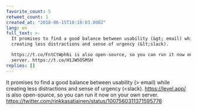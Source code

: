 ```yaml
---
favorite_count: 5
retweet_count: 1
created_at: "2018-06-15T10:18:03.000Z"
lang: en
full_text: >-
  It promises to find a good balance between usability (&gt; email) while
  creating less distractions and sense of urgency (&lt;slack). 

  https://t.co/FntCtWph6i is also open-source, so you can run it now on your own
  server. https://t.co/H1JW5OSMSH
replies: []
---
```


It promises to find a good balance between usability (&gt; email) while creating
less distractions and sense of urgency (&lt;slack). <https://level.app/> is also
open-source, so you can run it now on your own server.
<https://twitter.com/rinkkasatiainen/status/1007560311371595776>
